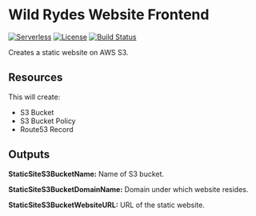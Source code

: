 # Wild Rydes Website Frontend
[![Serverless](http://public.serverless.com/badges/v3.svg)](http://www.serverless.com)
[![License](https://img.shields.io/badge/License-BSD%202--Clause-orange.svg)](https://opensource.org/licenses/BSD-2-Clause)
[![Build Status](https://travis-ci.org/ServerlessOpsIO/wild-rydes-website.svg?branch=master)](https://travis-ci.org/ServerlessOpsIO/wild-rydes-website)

Creates a static website on AWS S3.

## Resources

This will create:
* S3 Bucket
* S3 Bucket Policy
* Route53 Record

## Outputs

__StaticSiteS3BucketName:__ Name of S3 bucket.

__StaticSiteS3BucketDomainName:__ Domain under which website resides.

__StaticSiteS3BucketWebsiteURL:__ URL of the static website.
